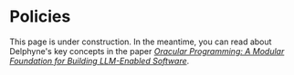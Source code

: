 # Policies

This page is under construction. In the meantime, you can read about Delphyne's key concepts in the paper [_Oracular Programming: A Modular Foundation for Building LLM-Enabled Software_](https://arxiv.org/abs/2502.05310).